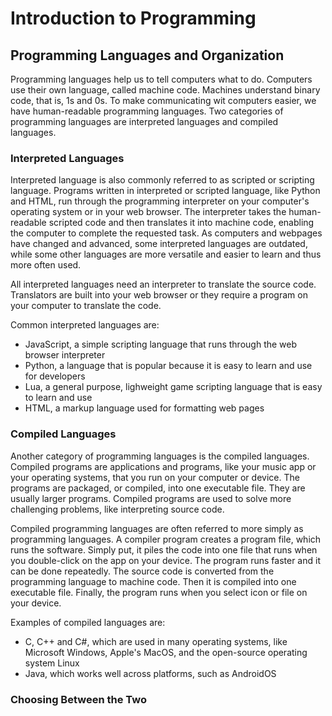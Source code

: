 # Introduction to Programming
## Programming Languages and Organization
Programming languages help us to tell computers what to do. Computers use their own language, called machine code. Machines understand binary code, that is, 1s and 0s. To make communicating wit computers easier, we have human-readable programming languages. Two categories of programming languages are interpreted languages and compiled languages.

### Interpreted Languages
Interpreted language is also commonly referred to as scripted or scripting language. Programs written in interpreted or scripted language, like Python and HTML, run through the programming interpreter on your computer's operating system or in your web browser. The interpreter takes the human-readable scripted code and then translates it into machine code, enabling the computer to complete the requested task. As computers and webpages have changed and advanced, some interpreted languages are outdated, while some other languages are more versatile and easier to learn and thus more often used.

All interpreted languages need an interpreter to translate the source code. Translators are built into your web browser or they require a program on your computer to translate the code. 

Common interpreted languages are:

- JavaScript, a simple scripting language that runs through the web browser interpreter
- Python, a language that is popular because it is easy to learn and use for developers
- Lua, a general purpose, lighweight game scripting language that is easy to learn and use
- HTML, a markup language used for formatting web pages

### Compiled Languages
Another category of programming languages is the compiled languages. Compiled programs are applications and programs, like your music app or your operating systems, that you run on your computer or device. The programs are packaged, or compiled, into one executable file. They are usually larger programs. Compiled programs are used to solve more challenging problems, like interpreting source code.

Compiled programming languages are often referred to more simply as programming languages. A compiler program creates a program file, which runs the software. Simply put, it piles the code into one file that runs when you double-click on the app on your device. The program runs faster and it can be done repeatedly. The source code is converted from the programming language to machine code. Then it is compiled into one executable file. Finally, the program runs when you select icon or file on your device.

Examples of compiled languages are:

- C, C++ and C#, which are used in many operating systems, like Microsoft Windows, Apple's MacOS, and the open-source operating system Linux
- Java, which works well across platforms, such as AndroidOS

### Choosing Between the Two
